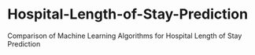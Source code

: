 # Hospital-Length-of-Stay-Prediction
Comparison of Machine Learning Algorithms for Hospital Length of Stay Prediction
